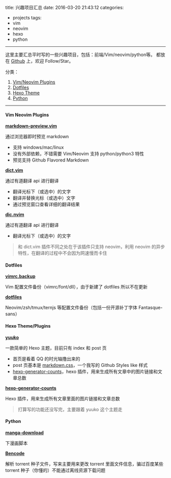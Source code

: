 title: 兴趣项目汇总
date: 2016-03-20 21:43:12
categories:
 - projects
tags:
 - vim
 - neovim
 - hexo
 - python
---

这里主要汇总平时写的一些兴趣项目，包括：前端/Vim/neovim/python等。
都放在 [Github](https://github.com/iamcco) 上，欢迎 Follow/Star。

分类：

1. [Vim/Neovim Plugins](#Vim-Neovim-Plugins)
2. [Dotfiles](#Dotfiles)
3. [Hexo Theme](#Hexo-Theme/Plugins)
4. [Python](#Python)


----------------------

#### Vim Neovim Plugins

**[markdown-preview.vim](https://github.com/iamcco/markdown-preview.vim)**

通过浏览器即时预览 markdown

* 支持 windows/mac/linux
* 没有外部依赖，不错需要 Vim/Neovim 支持 python/python3 特性
* 预览支持 Github Flavored Markdown

**[dict.vim](https://github.com/iamcco/dict.vim)**

通过有道翻译 api 进行翻译

* 翻译光标下（或选中）的文字
* 翻译并替换光标（或选中）文字
* 通过预览窗口查看详细的翻译结果

**[dic.nvim](https://github.com/iamcco/dict.nvim)**

通过有道翻译 api 进行翻译

* 翻译光标下（或选中）的文字

> 和 dict.vim 插件不同之处在于该插件只支持 neovim，利用 neovim 的异步特性，在翻译的过程中不会因为网速慢而卡住

#### Dotfiles

**[vimrc.backup](https://github.com/iamcco/vimrc.backup)**

Vim 配置文件备份（vimrc/font/dll），由于新建了 dotfiles 所以不在更新

**[dotfiles](https://github.com/iamcco/dotfiles)**

Neovim/zsh/tmux/ternjs 等配置文件备份（包括一份开源补丁字体 Fantasque-sans）

#### Hexo Theme/Plugins

**[yuuko](https://github.com/iamcco/yuuko)**

一款简单的 Hexo 主题，目前只有 index 和 post 页

* 首页是看着 QQ 的时光轴撸出来的
* post 页基本是 [markdown.css](https://github.com/iamcco/markdown.css)，一个我写的 Github Styles like 样式
* [hexo-generator-counts](https://github.com/iamcco/hexo-generator-counts)，hexo 插件，用来生成所有文章中的图片链接和文章总数

**[hexo-generator-counts](https://github.com/iamcco/hexo-generator-counts)**

Hexo 插件，用来生成所有文章里面的图片链接和文章总数

> 打算写的功能还没写完，主要跟着 yuuko 这个主题走

#### Python

**[manga-download](https://github.com/iamcco/manga-download)**

下漫画脚本

**[Bencode](https://github.com/iamcco/Bencode)**

解析 torrent 种子文件，写来主要用来更改 torrent 里面文件信息，骗过百度某些 torrent 种子（你懂的）不能通过离线资源下载问题
